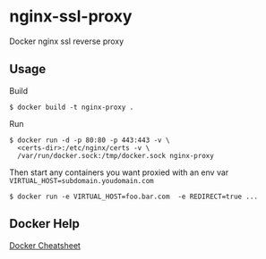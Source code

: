 nginx-ssl-proxy
===============

Docker nginx ssl reverse proxy

## Usage

Build

    $ docker build -t nginx-proxy .

Run

    $ docker run -d -p 80:80 -p 443:443 -v \ 
      <certs-dir>:/etc/nginx/certs -v \
      /var/run/docker.sock:/tmp/docker.sock nginx-proxy 


Then start any containers you want proxied with an env var `VIRTUAL_HOST=subdomain.youdomain.com`

    $ docker run -e VIRTUAL_HOST=foo.bar.com  -e REDIRECT=true ...

## Docker Help

[Docker Cheatsheet](https://github.com/wsargent/docker-cheat-sheet)